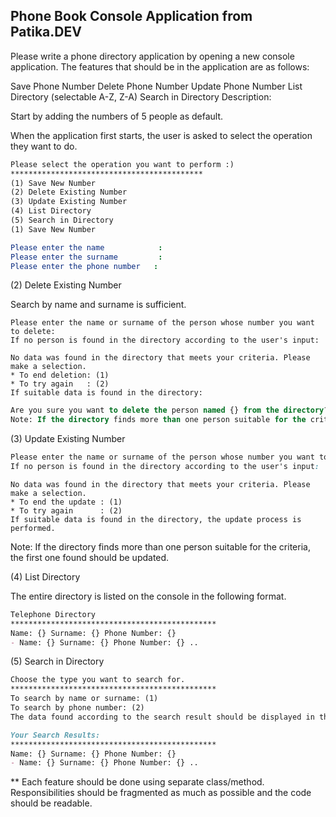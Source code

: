 ## Phone Book Console Application from Patika.DEV

Please write a phone directory application by opening a new console application. The features that should be in the application are as follows:

Save Phone Number
Delete Phone Number
Update Phone Number
List Directory (selectable A-Z, Z-A)
Search in Directory
Description:

Start by adding the numbers of 5 people as default.

When the application first starts, the user is asked to select the operation they want to do.

```markdown
Please select the operation you want to perform :) 
******************************************* 
(1) Save New Number 
(2) Delete Existing Number 
(3) Update Existing Number 
(4) List Directory 
(5) Search in Directory
(1) Save New Number
```

```yaml
Please enter the name            : 
Please enter the surname         :
Please enter the phone number   :
```

(2) Delete Existing Number

Search by name and surname is sufficient.

```arduino
Please enter the name or surname of the person whose number you want to delete:
If no person is found in the directory according to the user's input:
```

```vbnet
No data was found in the directory that meets your criteria. Please make a selection.
* To end deletion: (1)
* To try again   : (2)
If suitable data is found in the directory:
```

```sql
Are you sure you want to delete the person named {} from the directory? (y/n)
Note: If the directory finds more than one person suitable for the criteria, the first one found should be deleted.
```

(3) Update Existing Number

```css
Please enter the name or surname of the person whose number you want to update:
If no person is found in the directory according to the user's input:
```

```vbnet
No data was found in the directory that meets your criteria. Please make a selection.
* To end the update : (1)
* To try again      : (2)
If suitable data is found in the directory, the update process is performed.
```

Note: If the directory finds more than one person suitable for the criteria, the first one found should be updated.

(4) List Directory

The entire directory is listed on the console in the following format.

```markdown
Telephone Directory
**********************************************
Name: {} Surname: {} Phone Number: {} 
- Name: {} Surname: {} Phone Number: {} ..
```
(5) Search in Directory

```markdown
Choose the type you want to search for.
**********************************************
To search by name or surname: (1) 
To search by phone number: (2)
The data found according to the search result should be displayed in the following format.
```

```markdown
Your Search Results:
**********************************************
Name: {} Surname: {} Phone Number: {} 
- Name: {} Surname: {} Phone Number: {} ..
```

** Each feature should be done using separate class/method. Responsibilities should be fragmented as much as possible and the code should be readable.
